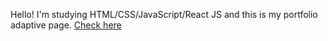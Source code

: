 Hello! I'm studying HTML/CSS/JavaScript/React JS and this is my portfolio adaptive page.
[Check here](https://galachernikova.github.io/portfolio/)
